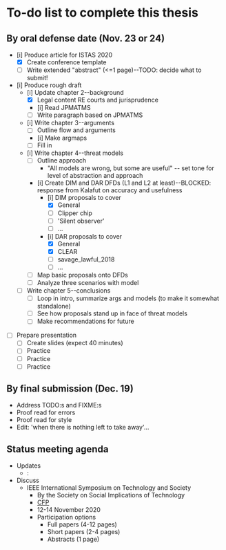 # To-do list to complete this thesis

## By oral defense date (Nov. 23 or 24)

- [i] Produce article for ISTAS 2020
  - [x] Create conference template
  - [ ] Write extended "abstract" (<=1 page)--TODO: decide what to submit!
- [i] Produce rough draft
  - [i] Update chapter 2--background
    - [x] Legal content RE courts and jurisprudence
    - [i] Read JPMATMS
    - [ ] Write paragraph based on JPMATMS
  - [i] Write chapter 3--arguments
    - [ ] Outline flow and arguments
    - [i] Make argmaps
    - [ ] Fill in
  - [i] Write chapter 4--threat models
    - [ ] Outline approach
      - "All models are wrong, but some are useful" -- set tone for level of abstraction and approach
    - [i] Create DIM and DAR DFDs (L1 and L2 at least)--BLOCKED: response from Kalafut on accuracy and usefulness
      - [i] DIM proposals to cover
        - [x] General
        - [ ] Clipper chip
        - [ ] 'Silent observer'
        - [ ] ...
      - [i] DAR proposals to cover
        - [x] General
        - [x] CLEAR
        - [ ] savage_lawful_2018
        - [ ] ...
    - [ ] Map basic proposals onto DFDs
    - [ ] Analyze three scenarios with model
  - [ ] Write chapter 5--conclusions
    - [ ] Loop in intro, summarize args and models (to make it somewhat standalone)
    - [ ] See how proposals stand up in face of threat models
    - [ ] Make recommendations for future
- [ ] Prepare presentation
  - [ ] Create slides (expect 40 minutes)
  - [ ] Practice
  - [ ] Practice
  - [ ] Practice

## By final submission (Dec. 19)

- Address TODO:s and FIXME:s
- Proof read for errors
- Proof read for style
- Edit: 'when there is nothing left to take away'...

## Status meeting agenda

- Updates
  - :
- Discuss
  - IEEE International Symposium on Technology and Society
    - By the Society on Social Implications of Technology
    - [CFP](https://technologyandsociety.org/call-for-papers-ieee-international-symposium-on-technology-and-society-2020-istas-20/)
    - 12-14 November 2020
    - Participation options
      - Full papers (4-12 pages)
      - Short papers (2-4 pages)
      - Abstracts (1 page)
